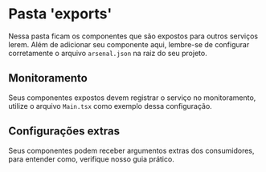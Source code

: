 # Pasta 'exports'

Nessa pasta ficam os componentes que são expostos para outros serviços lerem. Além de adicionar seu componente aqui, lembre-se de configurar corretamente o arquivo `arsenal.json` na raiz do seu projeto.

## Monitoramento

Seus componentes expostos devem registrar o serviço no monitoramento, utilize o arquivo `Main.tsx` como exemplo dessa configuração.

## Configurações extras

Seus componentes podem receber argumentos extras dos consumidores, para entender como, verifique nosso guia prático.
